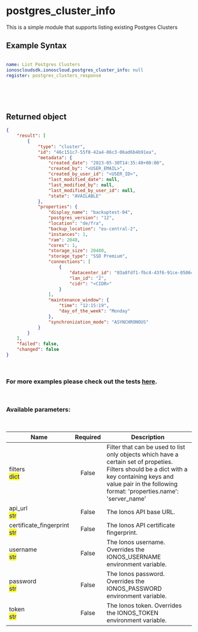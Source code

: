 # postgres_cluster_info

This is a simple module that supports listing existing Postgres Clusters

## Example Syntax


```yaml

name: List Postgres Clusters
ionoscloudsdk.ionoscloud.postgres_cluster_info: null
register: postgres_clusters_response

```

&nbsp;

&nbsp;
## Returned object
```json
{
    "result": [
        {
            "type": "cluster",
            "id": "46c151c7-55f8-42a4-86c3-06ad6b4b91ea",
            "metadata": {
                "created_date": "2023-05-30T14:35:40+00:00",
                "created_by": "<USER_EMAIL>",
                "created_by_user_id": "<USER_ID>",
                "last_modified_date": null,
                "last_modified_by": null,
                "last_modified_by_user_id": null,
                "state": "AVAILABLE"
            },
            "properties": {
                "display_name": "backuptest-04",
                "postgres_version": "12",
                "location": "de/fra",
                "backup_location": "eu-central-2",
                "instances": 1,
                "ram": 2048,
                "cores": 1,
                "storage_size": 20480,
                "storage_type": "SSD Premium",
                "connections": [
                    {
                        "datacenter_id": "03a8fdf1-fbc4-43f6-91ce-0506444e17dd",
                        "lan_id": "2",
                        "cidr": "<CIDR>"
                    }
                ],
                "maintenance_window": {
                    "time": "12:15:19",
                    "day_of_the_week": "Monday"
                },
                "synchronization_mode": "ASYNCHRONOUS"
            }
        }
    ],
    "failed": false,
    "changed": false
}

```

&nbsp;
### For more examples please check out the tests [here](https://github.com/ionos-cloud/module-ansible/tree/master/tests/dbaas-postgres).

&nbsp;
### Available parameters:
&nbsp;

<table data-full-width="true">
  <thead>
    <tr>
      <th width="22.8vw">Name</th>
      <th width="10.8vw" align="center">Required</th>
      <th>Description</th>
    </tr>
  </thead>
  <tbody>
  <tr>
  <td>filters<br/><mark style="color:blue;">dict</mark></td>
  <td align="center">False</td>
  <td>Filter that can be used to list only objects which have a certain set of propeties. Filters should be a dict with a key containing keys and value pair in the following format: 'properties.name': 'server_name'</td>
  </tr>
  <tr>
  <td>api_url<br/><mark style="color:blue;">str</mark></td>
  <td align="center">False</td>
  <td>The Ionos API base URL.</td>
  </tr>
  <tr>
  <td>certificate_fingerprint<br/><mark style="color:blue;">str</mark></td>
  <td align="center">False</td>
  <td>The Ionos API certificate fingerprint.</td>
  </tr>
  <tr>
  <td>username<br/><mark style="color:blue;">str</mark></td>
  <td align="center">False</td>
  <td>The Ionos username. Overrides the IONOS_USERNAME environment variable.</td>
  </tr>
  <tr>
  <td>password<br/><mark style="color:blue;">str</mark></td>
  <td align="center">False</td>
  <td>The Ionos password. Overrides the IONOS_PASSWORD environment variable.</td>
  </tr>
  <tr>
  <td>token<br/><mark style="color:blue;">str</mark></td>
  <td align="center">False</td>
  <td>The Ionos token. Overrides the IONOS_TOKEN environment variable.</td>
  </tr>
  </tbody>
</table>
